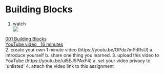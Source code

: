 # Building Blocks

1. watch <a class="uqZtlf x0HGk QRiHXd MymH0d maXJsd" target="_blank" aria-label="Attachment:
YouTube video: 001 Building Blocks (16 minutes)" jsaction="LWntbc" href="https://www.youtube.com/watch?v=g5SqzUcYk64"
data-focus-id="hSRGPd-https://www.youtube.com/watch?v=g5SqzUcYk64"><div class="mAeA1">
<img src="https://i.ytimg.com/vi/g5SqzUcYk64/default.jpg" aria-hidden="true"><div class="S8qYve gMIble D7Zamb"></div>
</div><div class="J5AvUe"><div class="bKJwEd Evt7cb VBEdtc-Wvd9Cc zZN2Lb-Wvd9Cc">001 Building Blocks</div>
<div class="IMvYId cfaOwb"><div class="kRYv9b YVvGBb">YouTube video&nbsp;&nbsp;&nbsp;‪16 minutes‬</div></div></div></a>
2. create your own 1 minute video (https://youtu.be/OPda7mPdRsU)
a. introduce yourself
b. share one thing you learned.
3. upload this video to YouTube (https://youtu.be/uI5EJ5PAxF4)
a. set your video privacy to 'unlisted'
4. attach the video link to this assignment
